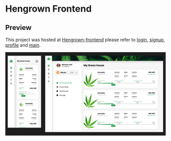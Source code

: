 # Hengrown Frontend

## Preview
This project was hosted at [Hengrown-frontend](https://hengrown-frontend.web.app)
please refer to [login](https://hengrown-frontend.web.app/login), [signup](https://hengrown-frontend.web.app/signup), [profile](https://hengrown-frontend.web.app/profile) and [main](https://hengrown-frontend.web.app/greenhouse).

![main page](./src/assets/readmeImages/main.png)